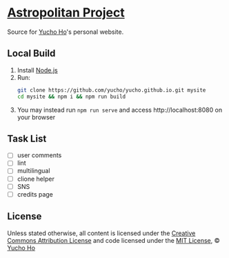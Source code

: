 # [Astropolitan Project](https://yuchoho.com)
Source for [Yucho Ho](https://github.com/yucho)'s personal website.

## Local Build
1. Install [Node.js](https://nodejs.org/en/)
1. Run:
	``` bash
	git clone https://github.com/yucho/yucho.github.io.git mysite
	cd mysite && npm i && npm run build
	```
1. You may instead run `npm run serve` and access http://localhost:8080 on your browser

## Task List
- [ ] user comments
- [ ] lint
- [ ] multilingual
- [ ] clione helper
- [ ] SNS
- [ ] credits page

## License
Unless stated otherwise, all content is licensed under the [Creative Commons Attribution License](http://creativecommons.org/licenses/by/3.0/) and code licensed under the [MIT License](http://creativecommons.org/licenses/MIT/), © [Yucho Ho](https://yuchoho.com)
